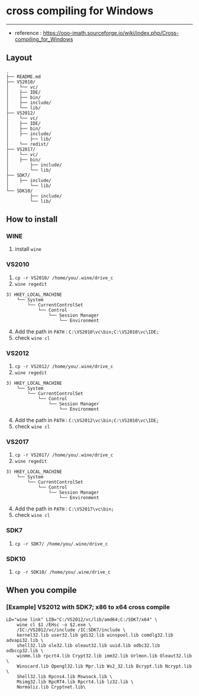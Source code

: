 # cross compiling for Windows
---

- reference : https://ooo-imath.sourceforge.io/wiki/index.php/Cross-compiling_for_Windows

## Layout
```
.
├── README.md
├── VS2010/
│    └── vc/
│ 	 ├── IDE/	
│ 	 ├── bin/	
│	 ├── include/
│	 └── lib/
├── VS2012/
│    └── vc/
│ 	 ├── IDE/	
│ 	 ├── bin/	
│	 ├── include/
│        ├── lib/
│	 └── redist/
├── VS2017/            
│    └── vc/
│ 	 ├── bin/	
│        ├── include/
│        └── lib/
├── SDK7/
│	 ├── include/
│        └── lib/
└── SDK10/
     	 ├── include/
     	 └── lib/
```

## How to install
### WINE
1) install `wine`

### VS2010
1) `cp -r VS2010/ /home/you/.wine/drive_c`
2) `wine regedit`
```
3) HKEY_LOCAL_MACHINE
	└── System
		└── CurrentControlSet
			└── Control
				└── Session Manager
					└── Environment
```
4) Add the path in `PATH`
	: `C:\VS2010\vc\bin;C:\VS2010\vc\IDE;`
5) check `wine cl`

### VS2012
1) `cp -r VS2012/ /home/you/.wine/drive_c`
2) `wine regedit`
```
3) HKEY_LOCAL_MACHINE
	└── System
		└── CurrentControlSet
			└── Control
				└── Session Manager
					└── Environment
```
4) Add the path in `PATH`
	: `C:\VS2012\vc\bin;C:\VS2010\vc\IDE;`
5) check `wine cl`

### VS2017
1) `cp -r VS2017/ /home/you/.wine/drive_c`
2) `wine regedit`
```
3) HKEY_LOCAL_MACHINE
	└── System
		└── CurrentControlSet
			└── Control
				└── Session Manager
					└── Environment
```
4) Add the path in `PATH`
	: `C:\VS2017\vc\bin;`
5) check `wine cl`

### SDK7
1) `cp -r SDK7/ /home/you/.wine/drive_c`


### SDK10
1) `cp -r SDK10/ /home/you/.wine/drive_c`


## When you compile
### [Example] VS2012 with SDK7; x86 to x64 cross compile

```shell
LD="wine link" LIB="C:/VS2012/vc/lib/amd64;C:/SDK7/x64" \
	wine cl $1 /EHsc -o $2.exe \
	/IC:/VS2012/vc/include /IC:SDK7/include \
	kernel32.lib user32.lib gdi32.lib winspool.lib comdlg32.lib advapi32.lib \
	shell32.lib ole32.lib oleaut32.lib uuid.lib odbc32.lib odbccp32.lib \
	winmm.lib rpcrt4.lib Crypt32.lib imm32.lib Urlmon.lib Oleaut32.lib \
	Winscard.lib Opengl32.lib Mpr.lib Ws2_32.lib Bcrypt.lib Ncrypt.lib \
	Shell32.lib Rpcns4.lib Mswsock.lib \
	Msimg32.lib RpcRT4.lib Rpcrt4.lib lz32.lib \
	Normaliz.lib Cryptnet.lib\

```
